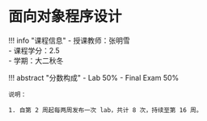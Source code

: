# 面向对象程序设计

!!! info "课程信息"
    - 授课教师：张明雪  
    - 课程学分：2.5  
    - 学期：大二秋冬

!!! abstract "分数构成"
    - Lab 50%
    - Final Exam 50%

    说明：  

    1. 自第 2 周起每两周发布一次 lab，共计 8 次，持续至第 16 周。